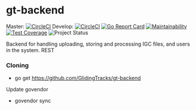 # gt-backend

Master: [![CircleCI](https://circleci.com/gh/GlidingTracks/gt-backend/tree/master.svg?style=svg)](https://circleci.com/gh/GlidingTracks/gt-backend/tree/master)
Develop: [![CircleCI](https://circleci.com/gh/GlidingTracks/gt-backend/tree/develop.svg?style=svg)](https://circleci.com/gh/GlidingTracks/gt-backend/tree/develop)
[![Go Report Card](https://goreportcard.com/badge/github.com/GlidingTracks/gt-backend)](https://goreportcard.com/report/github.com/GlidingTracks/gt-backend)
[![Maintainability](https://api.codeclimate.com/v1/badges/1cc58af0530e82dedbed/maintainability)](https://codeclimate.com/github/GlidingTracks/gt-backend/maintainability)
[![Test Coverage](https://api.codeclimate.com/v1/badges/1cc58af0530e82dedbed/test_coverage)](https://codeclimate.com/github/GlidingTracks/gt-backend/test_coverage)
![Project Status](http://img.shields.io/badge/status-alpha-red.svg)

Backend for handling uploading, storing and processing IGC files, and users in the system. REST

### Cloning

* go get https://github.com/GlidingTracks/gt-backend


Update govendor

* govendor sync